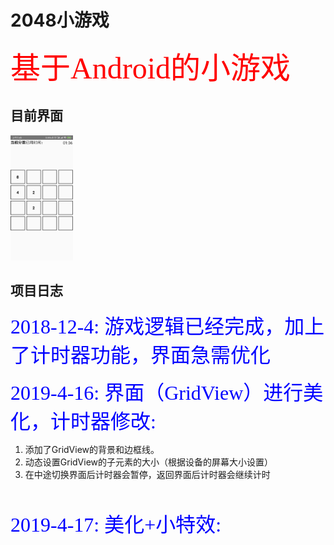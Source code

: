 # 2048小游戏
<font color="red" size="10" face="楷体">基于Android的小游戏 </font><br/>

## 目前界面

<img src="img_sourse/index.png" width="100"/>

## 项目日志

<font color="blue" size="6" face="楷体">2018-12-4:  游戏逻辑已经完成，加上了计时器功能，界面急需优化</font>
<br/>

<font color="blue" size="6" face="楷体">2019-4-16:  界面（GridView）进行美化，计时器修改:</font>
1. 添加了GridView的背景和边框线。
2. 动态设置GridView的子元素的大小（根据设备的屏幕大小设置）
3. 在中途切换界面后计时器会暂停，返回界面后计时器会继续计时
<br/>

<font color="blue" size="6" face="楷体">2019-4-17:  美化+小特效:</font>

<br/>



<font color="blue" size="6" face="楷体"></font>
